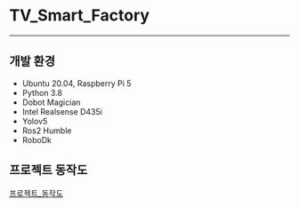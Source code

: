 # TV_Smart_Factory
---
## 개발 환경
- Ubuntu 20.04, Raspberry Pi 5
- Python 3.8
- Dobot Magician
- Intel Realsense D435i
- Yolov5
- Ros2 Humble
- RoboDk
## 프로젝트 동작도
[프로젝트_동작도](https://github.com/user-attachments/assets/cb6091a5-afcc-4ed8-88c9-2e3c6d89e86a)
